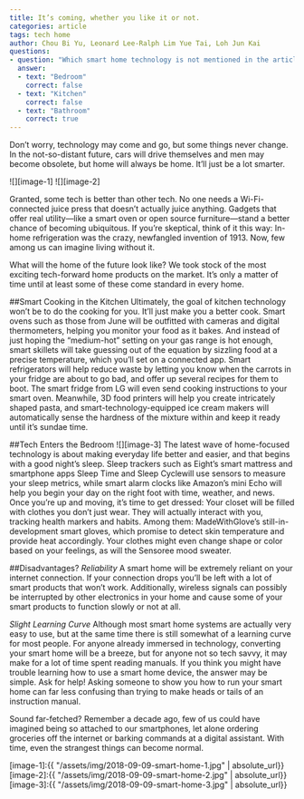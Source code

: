 ```yaml
---
title: It’s coming, whether you like it or not.
categories: article
tags: tech home
author: Chou Bi Yu, Leonard Lee-Ralph Lim Yue Tai, Loh Jun Kai
questions:
- question: "Which smart home technology is not mentioned in the article?"
  answer:
  - text: "Bedroom"
    correct: false
  - text: "Kitchen"
    correct: false
  - text: "Bathroom"
    correct: true
---
```

Don’t worry, technology may come and go, but some things never change. In the not-so-distant future, cars will drive themselves and men may become obsolete, but home will always be home. It’ll just be a lot smarter.

![][image-1]
![][image-2]

Granted, some tech is better than other tech. No one needs a Wi-Fi-connected juice press that doesn’t actually juice anything. Gadgets that offer real utility—like a smart oven or open source furniture—stand a better chance of becoming ubiquitous. If you’re skeptical, think of it this way: In-home refrigeration was the crazy, newfangled invention of 1913. Now, few among us can imagine living without it.

What will the home of the future look like? We took stock of the most exciting tech-forward home products on the market. It’s only a matter of time until at least some of these come standard in every home.

##Smart Cooking in the Kitchen
Ultimately, the goal of kitchen technology won’t be to do the cooking for you. It’ll just make you a better cook. Smart ovens such as those from June will be outfitted with cameras and digital thermometers, helping you monitor your food as it bakes. And instead of just hoping the “medium-hot” setting on your gas range is hot enough, smart skillets will take guessing out of the equation by sizzling food at a precise temperature, which you’ll set on a connected app.
Smart refrigerators will help reduce waste by letting you know when the carrots in your fridge are about to go bad, and offer up several recipes for them to boot. The smart fridge from LG will even send cooking instructions to your smart oven. Meanwhile, 3D food printers will help you create intricately shaped pasta, and smart-technology-equipped ice cream makers will automatically sense the hardness of the mixture within and keep it ready until it’s sundae time.

##Tech Enters the Bedroom
![][image-3]
The latest wave of home-focused technology is about making everyday life better and easier, and that begins with a good night’s sleep. Sleep trackers such as Eight’s smart mattress and smartphone apps Sleep Time and Sleep Cyclewill use sensors to measure your sleep metrics, while smart alarm clocks like Amazon’s mini Echo will help you begin your day on the right foot with time, weather, and news.
Once you’re up and moving, it’s time to get dressed: Your closet will be filled with clothes you don’t just wear. They will actually interact with you, tracking health markers and habits. Among them: MadeWithGlove’s still-in-development smart gloves, which promise to detect skin temperature and provide heat accordingly. Your clothes might even change shape or color based on your feelings, as will the Sensoree mood sweater.

##Disadvantages?
_Reliability_
A smart home will be extremely reliant on your internet connection. If your connection drops you’ll be left with a lot of smart products that won’t work. Additionally, wireless signals can possibly be interrupted by other electronics in your home and cause some of your smart products to function slowly or not at all.

_Slight Learning Curve_
Although most smart home systems are actually very easy to use, but at the same time there is still somewhat of a learning curve for most people. For anyone already immersed in technology, converting your smart home will be a breeze, but for anyone not so tech savvy, it may make for a lot of time spent reading manuals.
If you think you might have trouble learning how to use a smart home device, the answer may be simple. Ask for help! Asking someone to show you how to run your smart home can far less confusing than trying to make heads or tails of an instruction manual.

Sound far-fetched? Remember a decade ago, few of us could have imagined being so attached to our smartphones, let alone ordering groceries off the internet or barking commands at a digital assistant. With time, even the strangest things can become normal.

[image-1]:{{ "/assets/img/2018-09-09-smart-home-1.jpg" | absolute_url}}
[image-2]:{{ "/assets/img/2018-09-09-smart-home-2.jpg" | absolute_url}}
[image-3]:{{ "/assets/img/2018-09-09-smart-home-3.jpg" | absolute_url}}
